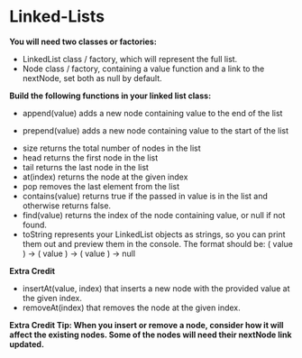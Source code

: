 # Linked-Lists
**You will need two classes or factories:**

- LinkedList class / factory, which will represent the full list.
- Node class / factory, containing a value function and a link to the nextNode, set both as null by default.

**Build the following functions in your linked list class:**

+ append(value) adds a new node containing value to the end of the list 
- prepend(value) adds a new node containing value to the start of the list
+ size returns the total number of nodes in the list
+ head returns the first node in the list
+ tail returns the last node in the list
+ at(index) returns the node at the given index
+ pop removes the last element from the list
+ contains(value) returns true if the passed in value is in the list and otherwise returns false.
+ find(value) returns the index of the node containing value, or null if not found.
+ toString represents your LinkedList objects as strings, so you can print them out and preview them in the console. The format should be: 
( value ) -> ( value ) -> ( value ) -> null

**Extra Credit**

- insertAt(value, index) that inserts a new node with the provided value at the given index.
- removeAt(index) that removes the node at the given index.

**Extra Credit Tip: When you insert or remove a node, consider how it will affect the existing nodes. Some of the nodes will need their nextNode link updated.**
